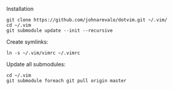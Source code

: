 Installation

    git clone https://github.com/johnarevalo/dotvim.git ~/.vim/
    cd ~/.vim
    git submodule update --init --recursive

Create symlinks:

    ln -s ~/.vim/vimrc ~/.vimrc

Update all submodules:

    cd ~/.vim
    git submodule foreach git pull origin master
